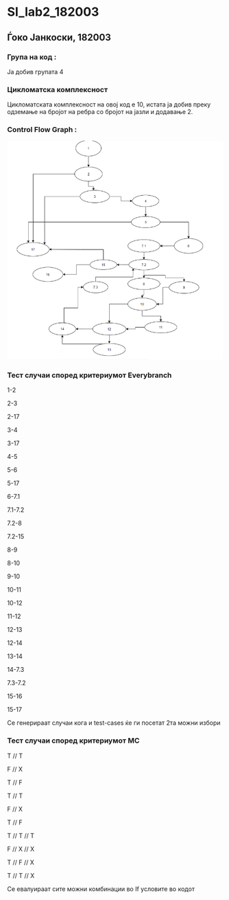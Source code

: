 # SI_lab2_182003
## Ѓоко Јанкоски, 182003

### Група на код :
Ја добив групата 4
### Цикломатска комплексност
Цикломатската комплексност на овој код е 10, истата ја добив преку одземање на бројот на ребра со бројот на јазли и додавање 2.
### Control Flow Graph :
![](sizad1.png)
### Тест случаи според критериумот Everybranch
1-2

2-3

2-17

3-4

3-17

4-5

5-6

5-17

6-7.1

7.1-7.2

7.2-8

7.2-15

8-9

8-10

9-10

10-11

10-12

11-12

12-13

12-14

13-14

14-7.3

7.3-7.2

15-16

15-17

Се генерираат случаи кога и test-cases ќе ги посетат 2та можни избори


### Тест случаи според критериумот MC

T // T

F // X

T // F



T // T

F // X

T // F


T // T // T

F // X // X

T // F // X

T // T // X


Се евалуираат сите можни комбинации во If условите во кодот
